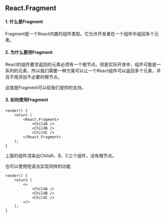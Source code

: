 ## React.Fragment

#### 1. 什么是Fragment

Fragment是一个React内置的组件类型。它允许开发者在一个组件中返回多个元素。

#### 2. 为什么要用Fragment

React的组件要求返回的元素必须有一个根节点。但是实际开发中，组件可能是一系列的元素，所以我们需要一种方案可以让一个React组件可以返回多个元素，并且不用添加不必要的根节点。

这就是Fragment可以给我们提供的支持。

#### 3. 如何使用Fragment

```
render() {
	return (
		<React.Fragment>
			<ChildA />
			<ChildB />
			<ChildC />
		</React.Fragment>
	);
}
```

上面的组件渲染出ChildA、B、C三个组件，没有根节点。

也可以使用短语法实现同样的功能

```
render() {
	return (
		<>
			<ChildA />
			<ChildB />
			<ChildC />
		</>
	);
}
```